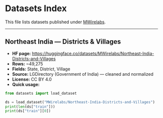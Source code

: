 # Datasets Index

This file lists datasets published under [MWirelabs](https://huggingface.co/MWirelabs).

---

## Northeast India — Districts & Villages
- **HF page:** https://huggingface.co/datasets/MWirelabs/Northeast-India-Districts-and-Villages
- **Rows:** ~49,275
- **Fields:** State, District, Village
- **Source:** LGDirectory (Government of India) — cleaned and normalized
- **License:** CC BY 4.0
- **Quick usage:**
```python
from datasets import load_dataset

ds = load_dataset("MWirelabs/Northeast-India-Districts-and-Villages")
print(len(ds["train"]))
print(ds["train"][0])

